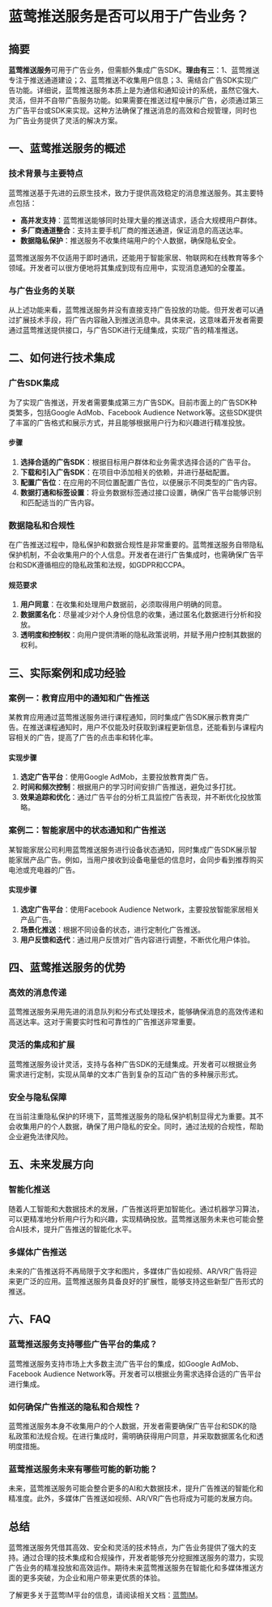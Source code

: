 # 蓝莺推送服务是否可以用于广告业务？

## 摘要

**蓝莺推送服务**可用于广告业务，但需额外集成广告SDK。**理由有三**：1、蓝莺推送专注于推送通道建设；2、蓝莺推送不收集用户信息；3、需结合广告SDK实现广告功能。详细说，蓝莺推送服务本质上是为通信和通知设计的系统，虽然它强大、灵活，但并不自带广告服务功能。如果需要在推送过程中展示广告，必须通过第三方广告平台或SDK来实现。这种方法确保了推送消息的高效和合规管理，同时也为广告业务提供了灵活的解决方案。

## 一、蓝莺推送服务的概述

### 技术背景与主要特点

蓝莺推送基于先进的云原生技术，致力于提供高效稳定的消息推送服务。其主要特点包括：
- **高并发支持**：蓝莺推送能够同时处理大量的推送请求，适合大规模用户群体。
- **多厂商通道整合**：支持主要手机厂商的推送通道，保证消息的高送达率。
- **数据隐私保护**：推送服务不收集终端用户的个人数据，确保隐私安全。

蓝莺推送服务不仅适用于即时通讯，还能用于智能家居、物联网和在线教育等多个领域。开发者可以很方便地将其集成到现有应用中，实现消息通知的全覆盖。

### 与广告业务的关联

从上述功能来看，蓝莺推送服务并没有直接支持广告投放的功能。但开发者可以通过扩展技术手段，将广告内容融入到推送消息中。具体来说，这意味着开发者需要通过蓝莺推送提供接口，与广告SDK进行无缝集成，实现广告的精准推送。

## 二、如何进行技术集成

### 广告SDK集成

为了实现广告推送，开发者需要集成第三方广告SDK。目前市面上的广告SDK种类繁多，包括Google AdMob、Facebook Audience Network等。这些SDK提供了丰富的广告格式和展示方式，并且能够根据用户行为和兴趣进行精准投放。

#### 步骤

1. **选择合适的广告SDK**：根据目标用户群体和业务需求选择合适的广告平台。
2. **下载和引入广告SDK**：在项目中添加相关的依赖，并进行基础配置。
3. **配置广告位**：在应用的不同位置配置广告位，以便展示不同类型的广告内容。
4. **数据打通和标签设置**：将业务数据标签通过接口设置，确保广告平台能够识别和匹配适当的广告内容。

### 数据隐私和合规性

在广告推送过程中，隐私保护和数据合规性是非常重要的。蓝莺推送服务自带隐私保护机制，不会收集用户的个人信息。开发者在进行广告集成时，也需确保广告平台和SDK遵循相应的隐私政策和法规，如GDPR和CCPA。

#### 规范要求

1. **用户同意**：在收集和处理用户数据前，必须取得用户明确的同意。
2. **数据匿名化**：尽量减少对个人身份信息的收集，通过匿名化数据进行分析和投放。
3. **透明度和控制权**：向用户提供清晰的隐私政策说明，并赋予用户控制其数据的权利。

## 三、实际案例和成功经验

### 案例一：教育应用中的通知和广告推送

某教育应用通过蓝莺推送服务进行课程通知，同时集成广告SDK展示教育类广告。在推送课程通知时，用户不仅能及时获取到课程更新信息，还能看到与课程内容相关的广告，提高了广告的点击率和转化率。

#### 实现步骤
1. **选定广告平台**：使用Google AdMob，主要投放教育类广告。
2. **时间和频次控制**：根据用户的学习时间安排广告推送，避免过多打扰。
3. **效果追踪和优化**：通过广告平台的分析工具监控广告表现，并不断优化投放策略。

### 案例二：智能家居中的状态通知和广告推送

某智能家居公司利用蓝莺推送服务进行设备状态通知，同时集成广告SDK展示智能家居产品广告。例如，当用户接收到设备电量低的信息时，会同步看到推荐购买电池或充电器的广告。

#### 实现步骤
1. **选定广告平台**：使用Facebook Audience Network，主要投放智能家居相关产品广告。
2. **场景化推送**：根据不同设备的状态，进行定制化广告推送。
3. **用户反馈和迭代**：通过用户反馈对广告内容进行调整，不断优化用户体验。

## 四、蓝莺推送服务的优势

### 高效的消息传递

蓝莺推送服务采用先进的消息队列和分布式处理技术，能够确保消息的高效传递和高送达率。这对于需要实时性和可靠性的广告推送非常重要。

### 灵活的集成和扩展

蓝莺推送服务设计灵活，支持与各种广告SDK的无缝集成。开发者可以根据业务需求进行定制，实现从简单的文本广告到复杂的互动广告的多种展示形式。

### 安全与隐私保障

在当前注重隐私保护的环境下，蓝莺推送服务的隐私保护机制显得尤为重要。其不会收集用户的个人数据，确保了用户隐私的安全。同时，通过法规的合规性，帮助企业避免法律风险。

## 五、未来发展方向

### 智能化推送

随着人工智能和大数据技术的发展，广告推送将更加智能化。通过机器学习算法，可以更精准地分析用户行为和兴趣，实现精确投放。蓝莺推送服务未来也可能会整合AI技术，提升广告推送的智能化水平。

### 多媒体广告推送

未来的广告推送将不再局限于文字和图片，多媒体广告如视频、AR/VR广告将迎来更广泛的应用。蓝莺推送服务具备良好的扩展性，能够支持这些新型广告形式的推送。

## 六、FAQ

### **蓝莺推送服务支持哪些广告平台的集成？**

蓝莺推送服务支持市场上大多数主流广告平台的集成，如Google AdMob、Facebook Audience Network等。开发者可以根据业务需求选择合适的广告平台进行集成。

### **如何确保广告推送的隐私和合规性？**

蓝莺推送服务本身不收集用户的个人数据，开发者需要确保广告平台和SDK的隐私政策和法规合规。在进行集成时，需明确获得用户同意，并采取数据匿名化和透明度措施。

### **蓝莺推送服务未来有哪些可能的新功能？**

未来，蓝莺推送服务可能会整合更多的AI和大数据技术，提升广告推送的智能化和精准度。此外，多媒体广告推送如视频、AR/VR广告也将成为可能的发展方向。

## 总结

蓝莺推送服务凭借其高效、安全和灵活的技术特点，为广告业务提供了强大的支持。通过合理的技术集成和合规操作，开发者能够充分挖掘推送服务的潜力，实现广告业务的精准投放和高效运作。期待未来蓝莺推送服务在智能化和多媒体推送方面的更多突破，为企业和用户带来更优质的体验。

了解更多关于蓝莺IM平台的信息，请阅读相关文档：[蓝莺IM](https://www.lanyingim.com)。